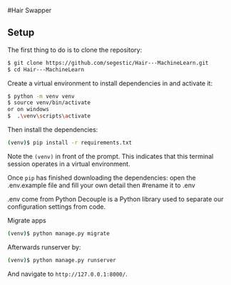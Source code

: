 #Hair Swapper

## Setup

The first thing to do is to clone the repository:

```sh
$ git clone https://github.com/segestic/Hair---MachineLearn.git
$ cd Hair---MachineLearn

```

Create a virtual environment to install dependencies in and activate it:

```sh
$ python -m venv venv
$ source venv/bin/activate
or on windows
$  .\venv\scripts\activate
```

Then install the dependencies:

```sh
(venv)$ pip install -r requirements.txt
```
Note the `(venv)` in front of the prompt. This indicates that this terminal
session operates in a virtual environment.

Once `pip` has finished downloading the dependencies:
open the .env.example file and fill your own detail then #rename it to .env

.env come from Python Decouple is a Python library used to separate our configuration settings from code.


Migrate apps
```sh
(venv)$ python manage.py migrate
```

Afterwards runserver by:
```sh
(venv)$ python manage.py runserver
```

And navigate to `http://127.0.0.1:8000/`.
